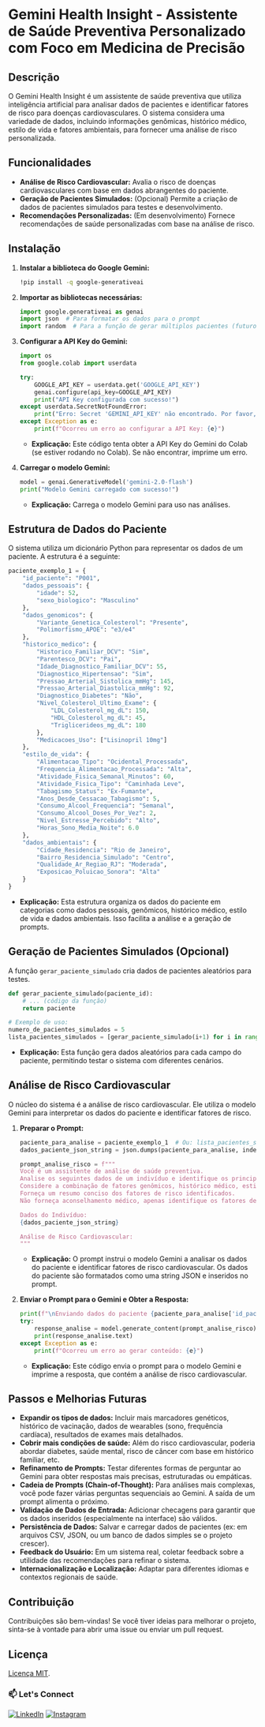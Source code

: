 # Gemini Health Insight - Assistente de Saúde Preventiva Personalizado com Foco em Medicina de Precisão

## Descrição

O Gemini Health Insight é um assistente de saúde preventiva que utiliza inteligência artificial para analisar dados de pacientes e identificar fatores de risco para doenças cardiovasculares. O sistema considera uma variedade de dados, incluindo informações genômicas, histórico médico, estilo de vida e fatores ambientais, para fornecer uma análise de risco personalizada.

## Funcionalidades

* **Análise de Risco Cardiovascular:** Avalia o risco de doenças cardiovasculares com base em dados abrangentes do paciente.
* **Geração de Pacientes Simulados:** (Opcional) Permite a criação de dados de pacientes simulados para testes e desenvolvimento.
* **Recomendações Personalizadas:** (Em desenvolvimento) Fornece recomendações de saúde personalizadas com base na análise de risco.

## Instalação

1.  **Instalar a biblioteca do Google Gemini:**

    ```bash
    !pip install -q google-generativeai
    ```

2.  **Importar as bibliotecas necessárias:**

    ```python
    import google.generativeai as genai
    import json  # Para formatar os dados para o prompt
    import random  # Para a função de gerar múltiplos pacientes (futuro)
    ```

3.  **Configurar a API Key do Gemini:**

    ```python
    import os
    from google.colab import userdata
    
    try:
        GOOGLE_API_KEY = userdata.get('GOOGLE_API_KEY')
        genai.configure(api_key=GOOGLE_API_KEY)
        print("API Key configurada com sucesso!")
    except userdata.SecretNotFoundError:
        print("Erro: Secret 'GEMINI_API_KEY' não encontrado. Por favor, configure-o no Colab.")
    except Exception as e:
        print(f"Ocorreu um erro ao configurar a API Key: {e}")
    ```

    * **Explicação:** Este código tenta obter a API Key do Gemini do Colab (se estiver rodando no Colab). Se não encontrar, imprime um erro.

4.  **Carregar o modelo Gemini:**

    ```python
    model = genai.GenerativeModel('gemini-2.0-flash')
    print("Modelo Gemini carregado com sucesso!")
    ```

    * **Explicação:** Carrega o modelo Gemini para uso nas análises.

## Estrutura de Dados do Paciente

O sistema utiliza um dicionário Python para representar os dados de um paciente. A estrutura é a seguinte:

```python
paciente_exemplo_1 = {
    "id_paciente": "P001",
    "dados_pessoais": {
        "idade": 52,
        "sexo_biologico": "Masculino"
    },
    "dados_genomicos": {
        "Variante_Genetica_Colesterol": "Presente",
        "Polimorfismo_APOE": "e3/e4"
    },
    "historico_medico": {
        "Historico_Familiar_DCV": "Sim",
        "Parentesco_DCV": "Pai",
        "Idade_Diagnostico_Familiar_DCV": 55,
        "Diagnostico_Hipertensao": "Sim",
        "Pressao_Arterial_Sistolica_mmHg": 145,
        "Pressao_Arterial_Diastolica_mmHg": 92,
        "Diagnostico_Diabetes": "Não",
        "Nivel_Colesterol_Ultimo_Exame": {
            "LDL_Colesterol_mg_dL": 150,
            "HDL_Colesterol_mg_dL": 45,
            "Triglicerideos_mg_dL": 180
        },
        "Medicacoes_Uso": ["Lisinopril 10mg"]
    },
    "estilo_de_vida": {
        "Alimentacao_Tipo": "Ocidental_Processada",
        "Frequencia_Alimentacao_Processada": "Alta",
        "Atividade_Fisica_Semanal_Minutos": 60,
        "Atividade_Fisica_Tipo": "Caminhada Leve",
        "Tabagismo_Status": "Ex-Fumante",
        "Anos_Desde_Cessacao_Tabagismo": 5,
        "Consumo_Alcool_Frequencia": "Semanal",
        "Consumo_Alcool_Doses_Por_Vez": 2,
        "Nivel_Estresse_Percebido": "Alto",
        "Horas_Sono_Media_Noite": 6.0
    },
    "dados_ambientais": {
        "Cidade_Residencia": "Rio de Janeiro",
        "Bairro_Residencia_Simulado": "Centro",
        "Qualidade_Ar_Regiao_RJ": "Moderada",
        "Exposicao_Poluicao_Sonora": "Alta"
    }
}
````

  * **Explicação:** Esta estrutura organiza os dados do paciente em categorias como dados pessoais, genômicos, histórico médico, estilo de vida e dados ambientais. Isso facilita a análise e a geração de prompts.

## Geração de Pacientes Simulados (Opcional)

A função `gerar_paciente_simulado` cria dados de pacientes aleatórios para testes.

```python
def gerar_paciente_simulado(paciente_id):
    # ... (código da função)
    return paciente

# Exemplo de uso:
numero_de_pacientes_simulados = 5
lista_pacientes_simulados = [gerar_paciente_simulado(i+1) for i in range(numero_de_pacientes_simulados)]
```

  * **Explicação:** Esta função gera dados aleatórios para cada campo do paciente, permitindo testar o sistema com diferentes cenários.

## Análise de Risco Cardiovascular

O núcleo do sistema é a análise de risco cardiovascular. Ele utiliza o modelo Gemini para interpretar os dados do paciente e identificar fatores de risco.

1.  **Preparar o Prompt:**

    ```python
    paciente_para_analise = paciente_exemplo_1  # Ou: lista_pacientes_simulados[0]
    dados_paciente_json_string = json.dumps(paciente_para_analise, indent=2, ensure_ascii=False)

    prompt_analise_risco = f"""
    Você é um assistente de análise de saúde preventiva.
    Analise os seguintes dados de um indivíduo e identifique os principais fatores de risco cardiovascular.
    Considere a combinação de fatores genômicos, histórico médico, estilo de vida e dados ambientais.
    Forneça um resumo conciso dos fatores de risco identificados.
    Não forneça aconselhamento médico, apenas identifique os fatores de risco com base nos dados.

    Dados do Indivíduo:
    {dados_paciente_json_string}

    Análise de Risco Cardiovascular:
    """
    ```

      * **Explicação:** O prompt instrui o modelo Gemini a analisar os dados do paciente e identificar fatores de risco cardiovascular. Os dados do paciente são formatados como uma string JSON e inseridos no prompt.

2.  **Enviar o Prompt para o Gemini e Obter a Resposta:**

    ```python
    print(f"\nEnviando dados do paciente {paciente_para_analise['id_paciente']} para análise de risco cardiovascular...")
    try:
        response_analise = model.generate_content(prompt_analise_risco)
        print(response_analise.text)
    except Exception as e:
        print(f"Ocorreu um erro ao gerar conteúdo: {e}")
    ```

      * **Explicação:** Este código envia o prompt para o modelo Gemini e imprime a resposta, que contém a análise de risco cardiovascular.

## Passos e Melhorias Futuras

  * **Expandir os tipos de dados:** Incluir mais marcadores genéticos, histórico de vacinação, dados de wearables (sono, frequência cardíaca), resultados de exames mais detalhados.
  * **Cobrir mais condições de saúde:** Além do risco cardiovascular, poderia abordar diabetes, saúde mental, risco de câncer com base em histórico familiar, etc.
  * **Refinamento de Prompts:** Testar diferentes formas de perguntar ao Gemini para obter respostas mais precisas, estruturadas ou empáticas.
  * **Cadeia de Prompts (Chain-of-Thought):** Para análises mais complexas, você pode fazer várias perguntas sequenciais ao Gemini. A saída de um prompt alimenta o próximo.
  * **Validação de Dados de Entrada:** Adicionar checagens para garantir que os dados inseridos (especialmente na interface) são válidos.
  * **Persistência de Dados:** Salvar e carregar dados de pacientes (ex: em arquivos CSV, JSON, ou um banco de dados simples se o projeto crescer).
  * **Feedback do Usuário:** Em um sistema real, coletar feedback sobre a utilidade das recomendações para refinar o sistema.
  * **Internacionalização e Localização:** Adaptar para diferentes idiomas e contextos regionais de saúde.

## Contribuição

Contribuições são bem-vindas\! Se você tiver ideias para melhorar o projeto, sinta-se à vontade para abrir uma issue ou enviar um pull request.

## Licença

[Licença MIT](https://opensource.org/licenses/MIT).

### 📫 Let's Connect
[![LinkedIn](https://img.shields.io/badge/LinkedIn-0077B5?style=for-the-badge&logo=linkedin&logoColor=white)](https://www.linkedin.com/in/eliasaraujx/)
[![Instagram](https://img.shields.io/badge/Instagram-E4405F?style=for-the-badge&logo=instagram&logoColor=white)](https://www.instagram.com/eliasaraujo.dev/)
